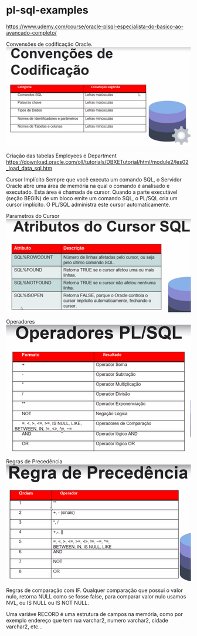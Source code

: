 # pl-sql-examples

https://www.udemy.com/course/oracle-plsql-especialista-do-basico-ao-avancado-completo/

Convensões de codificação Oracle.
![](/img/ConvensoesDeCodificacaoOracle.png)


Criação das tabelas Employees e Department
https://download.oracle.com/oll/tutorials/DBXETutorial/html/module2/les02_load_data_sql.htm 


Cursor Implícito
Sempre que você executa um comando SQL, o Servidor Oracle abre uma área de memória na qual o comando é analisado e executado. Esta área é chamada de cursor.
Quando a parte executável (seção BEGIN) de um bloco emite um comando SQL, o PL/SQL cria um cursor implícito. O PL/SQL administra este cursor automaticamente.

Parametros do Cursor
![](/img/AtributosDoCursor.png)

Operadores
![](/img/Operadores.png)

Regras de Precedência
![](/img/RegraDePrecedencia.png)

Regras de comparação com IF.
Qualquer comparação que possui o valor nulo, retorna NULL como se fosse false, para comparar valor nulo usamos NVL, ou IS NULL ou IS NOT NULL.

Uma variáve RECORD é uma estrutura de campos na memória, como por exemplo endereço que tem rua varchar2, numero varchar2, cidade varchar2, etc...